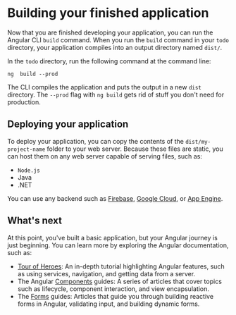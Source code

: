 # Building your finished application

Now that you are finished developing your application, you can run the Angular CLI `build` command.
When you run the `build` command in your `todo` directory, your application compiles into an output directory named `dist/`.

In the `todo` directory, run the following command at the command line:

```
ng  build --prod
```

The CLI compiles the application and puts the output in a new `dist` directory.
The `--prod` flag with `ng build` gets rid of stuff you don't need for production.

## Deploying your application

To deploy your application, you can copy the contents of the `dist/my-project-name` folder to your web server.
Because these files are static, you can host them on any web server capable of serving files, such as:

* `Node.js`
* Java
* .NET

You can use any backend such as [Firebase](https://firebase.google.com/docs/hosting), [Google Cloud](https://cloud.google.com/solutions/web-hosting), or [App Engine](https://cloud.google.com/appengine/docs/standard/python/getting-started/hosting-a-static-website).

## What's next

At this point, you've built a basic application, but your Angular journey is just beginning.
You can learn more by exploring the Angular documentation, such as:

* [Tour of Heroes](https://angular.io/tutorial): An in-depth tutorial highlighting Angular features, such as using services, navigation, and getting data from a server.
* The Angular [Components](https://angular.io/guide/component-overview) guides: A series of articles that cover topics such as lifecycle, component interaction, and view encapsulation.
* The [Forms](https://angular.io/guide/forms-overview) guides: Articles that guide you through building reactive forms in Angular, validating input, and building dynamic forms.
